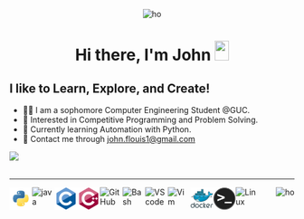 <p align="center">
<img alt="ho" src="https://media3.giphy.com/media/jdPMeyv9rn0hZHh8n9/giphy.gif?cid=790b7611e2a7eaabe4f3a4e0dc45e8b4e6f47819b864116b&rid=giphy.gif&ct=s" width="250">
</p>


<h1 align="center">Hi there, I'm John <img src="https://media.giphy.com/media/hvRJCLFzcasrR4ia7z/giphy.gif" width="25px" height="35px"></h1>

## I like to Learn, Explore, and Create!
- 👨‍💻 I am a sophomore Computer Engineering Student @GUC.
- 🏅 Interested in Competitive Programming and Problem Solving.
- 🐍 Currently learning Automation with Python.
- 📨 Contact me through john.flouis1@gmail.com



[<img align="left"  width="150px" src="https://img.shields.io/badge/LinkedIn-0077B5?style=for-the-badge&logo=linkedin&logoColor=white" />][linkedin]
  
  
[linkedin]: https://www.linkedin.com/in/john-f-4519231a1/

 <br><br> 
 
 ---

<img align="left" alt="Python3" width="40px" src="https://raw.githubusercontent.com/github/explore/80688e429a7d4ef2fca1e82350fe8e3517d3494d/topics/python/python.png" />

<img align="left" alt="java" width="40px" src="https://img.icons8.com/color/48/000000/java-coffee-cup-logo.png" />

<img align="left" alt="C" width="40px" src="https://raw.githubusercontent.com/devicons/devicon/master/icons/c/c-original.svg" />

<img align="left" alt="Cpp" width="40px" src="https://raw.githubusercontent.com/devicons/devicon/master/icons/cplusplus/cplusplus-original.svg" />

<img align="left" alt="GitHub" width="40px" src="https://img.icons8.com/fluent/50/000000/github.png" />

<img align="left" alt="Bash" width="40px" src="https://www.vectorlogo.zone/logos/gnu_bash/gnu_bash-icon.svg" />

<img align="left" alt="VScode" width="40px" src="https://img.icons8.com/fluent/48/000000/visual-studio-code-2019.png" />

<img align="left" alt="Vim" width="40px" src="http://www.sromero.org/wiki/_media/linux/aplicaciones/vimman/vim-editor_logo.png" />

<img align="left" alt="docker" width="40px" src="https://raw.githubusercontent.com/devicons/devicon/master/icons/docker/docker-original-wordmark.svg" />

<img align="left" alt="Terminal" width="40px" src="https://raw.githubusercontent.com/github/explore/80688e429a7d4ef2fca1e82350fe8e3517d3494d/topics/terminal/terminal.png" />

<img align="left" alt="Linux" width="40px" src="https://cdn.pixabay.com/photo/2017/01/31/16/57/linux-2025536_960_720.png" />




<p align="right">
<img alt="ho" src="https://media3.giphy.com/media/PgLLtnqHts1woXeKpy/giphy.gif?cid=790b7611af45c6793e1a4899317cd66d263a804bcda9e4b8&rid=giphy.gif&ct=s" width="200">
</p>
